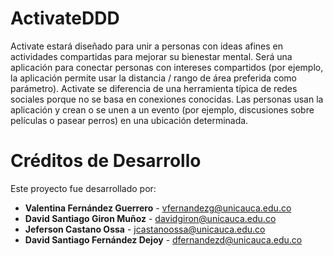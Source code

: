 # ActivateDDD
Activate estará diseñado para unir a personas con ideas afines en actividades compartidas para mejorar su bienestar mental. Será una aplicación para conectar personas con intereses compartidos (por ejemplo, la aplicación permite usar la distancia / rango de área preferida como parámetro). Activate se diferencia de una herramienta típica de redes sociales porque no se basa en conexiones conocidas. Las personas usan la aplicación y crean o se unen a un evento (por ejemplo, discusiones sobre películas o pasear perros) en una ubicación determinada. 

# Créditos de Desarrollo

Este proyecto fue desarrollado por:

- **Valentina Fernández Guerrero** - vfernandezg@unicauca.edu.co
- **David Santiago Giron Muñoz** - davidgiron@unicauca.edu.co
- **Jeferson Castano Ossa** - jcastanoossa@unicauca.edu.co
- **David Santiago Fernández Dejoy** - dfernandezd@unicauca.edu.co
